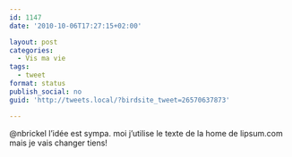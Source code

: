 ```yaml
---
id: 1147
date: '2010-10-06T17:27:15+02:00'

layout: post
categories:
  - Vis ma vie
tags:
  - tweet
format: status
publish_social: no
guid: 'http://tweets.local/?birdsite_tweet=26570637873'

---
```


@nbrickel l’idée est sympa. moi j’utilise le texte de la home de lipsum.com mais je vais changer tiens!